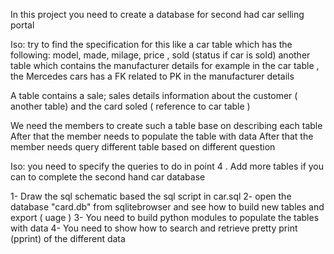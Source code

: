 In this project you need to create  a database for second had car selling portal

Iso: try to find the specification for this like a car table which has the following:
model, made, milage, price , sold (status if car is sold)
another table which contains the manufacturer details for example in the car table , the Mercedes cars has a FK related to PK in the manufacturer  details 

A table contains a sale; sales details information about the customer ( another table) and the card soled ( reference  to car table )

We need the members to create such a table base on describing each table 
After that the member needs to populate the table with data
After that the member needs query different table based on different question 

Iso: you need to specify the queries to do in point 4 .
   Add more tables if you can to complete the second hand car database

1- Draw the sql schematic based the sql script in car.sql
2- open the database "card.db" from sqlitebrowser and see how to build new tables and export ( uage )
3- You need to build python modules to populate the tables with data
4- You need to show how to search and retrieve pretty print (pprint) of the different data


